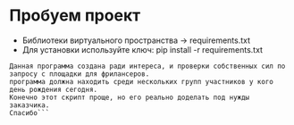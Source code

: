 # Пробуем проект
- Библиотеки виртуального пространства ->  requirements.txt
- Для установки используйте ключ: pip install -r requirements.txt 
```
Данная программа создана ради интереса, и проверки собственных сил по запросу с площадки для фрилансеров.
программа должна находить среди нескольких групп участников у кого день рождения сегодня.
Конечно этот скрипт проще, но его реально доделать под нужды заказчика.
Спасибо```
